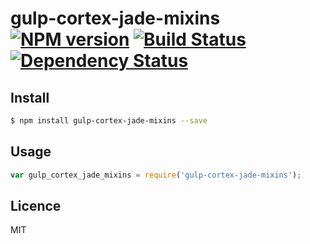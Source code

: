 # gulp-cortex-jade-mixins [![NPM version](https://badge.fury.io/js/gulp-cortex-jade-mixins.svg)](http://badge.fury.io/js/gulp-cortex-jade-mixins) [![Build Status](https://travis-ci.org/cortexjs/gulp-cortex-jade-mixins.svg?branch=master)](https://travis-ci.org/cortexjs/gulp-cortex-jade-mixins) [![Dependency Status](https://gemnasium.com/cortexjs/gulp-cortex-jade-mixins.svg)](https://gemnasium.com/cortexjs/gulp-cortex-jade-mixins)

<!-- description -->

## Install

```bash
$ npm install gulp-cortex-jade-mixins --save
```

## Usage

```js
var gulp_cortex_jade_mixins = require('gulp-cortex-jade-mixins');
```

## Licence

MIT
<!-- do not want to make nodeinit to complicated, you can edit this whenever you want. -->